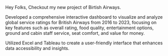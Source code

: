 Hey Folks,
Checkout my new project of Birtish Airways.

Developed a comprehensive interactive dashboard to visualize and analyze global service ratings for British Airways from 2016 to 2023, focusing on key features such as overall rating, food quality, entertainment
options, ground and cabin staff service, seat comfort, and value for money.

 
 Utilized Excel and Tableau to create a user-friendly interface that enhances data accessibility and insights.
